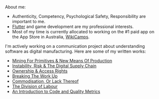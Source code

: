 About me:
- Authenticity, Competency, Psychological Safety, Responsibility are important to me.
- [Flutter](https://flutter.dev/) and game development are my professional interests.
- Most of my time is currently allocated to working on the #1 paid app on the App Store in Australia, [WikiCamps](https://apps.apple.com/au/app/wikicamps-australia/id505365608).

I'm actively working on a communication project about understanding software as digital manufacturing. Here are some of my written works:
- [Mining For Primitives & New Means Of Production](https://blog.markvideon.dev/mining-for-primitives-new-means-of-production/)
- [Instability, Risk & The Digital Supply Chain](https://blog.markvideon.dev/instability-risk-and-the-digital-supply-chain/)
- [Ownership & Access Rights](https://blog.markvideon.dev/ownership-and-access-rights/)
- [Breaking The Work Up](https://blog.markvideon.dev/breaking-the-work-up/)
- [Commodisation, Or Lack Thereof](https://blog.markvideon.dev/commoditisation-or-lack-thereof/)
- [The Division of Labour](https://blog.markvideon.dev/the-division-of-labour/)
- [An Introduction to Code and Quality Metrics](https://blog.markvideon.dev/an-introduction-to-code-and-quality-metrics/)


<!--
**markvideon/markvideon** is a ✨ _special_ ✨ repository because its `README.md` (this file) appears on your GitHub profile.

Here are some ideas to get you started:

- 🔭 I’m currently working on ...
- 🌱 I’m currently learning ...
- 👯 I’m looking to collaborate on ...
- 🤔 I’m looking for help with ...
- 💬 Ask me about ...
- 📫 How to reach me: ...
- 😄 Pronouns: ...
- ⚡ Fun fact: ...
-->
